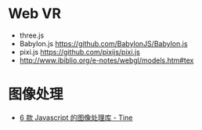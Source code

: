 # Web VR

- three.js
- Babylon.js <https://github.com/BabylonJS/Babylon.js>
- pixi.js <https://github.com/pixijs/pixi.js>
- <http://www.ibiblio.org/e-notes/webgl/models.htm#tex>

# 图像处理

- [6 款 Javascript 的图像处理库 - Tine](https://juejin.im/post/58c0edac0ce4630054592a78?utm_source=gold_browser_extension)
